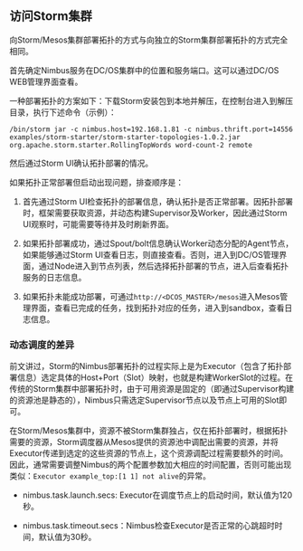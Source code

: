 ## 访问Storm集群

向Storm/Mesos集群部署拓扑的方式与向独立的Storm集群部署拓扑的方式完全相同。

首先确定Nimbus服务在DC/OS集群中的位置和服务端口。这可以通过DC/OS WEB管理界面查看。

一种部署拓扑的方案如下：下载Storm安装包到本地并解压，在控制台进入到解压目录，执行下述命令（示例）：

```
/bin/storm jar -c nimbus.host=192.168.1.81 -c nimbus.thrift.port=14556 examples/storm-starter/storm-starter-topologies-1.0.2.jar org.apache.storm.starter.RollingTopWords word-count-2 remote
```

然后通过Storm UI确认拓扑部署的情况。

如果拓扑正常部署但启动出现问题，排查顺序是：

1. 首先通过Storm UI检查拓扑的部署信息，确认拓扑是否正常部署。因拓扑部署时，框架需要获取资源，并动态构建Supervisor及Worker，因此通过Storm UI观察时，可能需要等待并及时刷新界面。

2. 如果拓扑部署成功，通过Spout/bolt信息确认Worker动态分配的Agent节点，如果能够通过Storm UI查看日志，则直接查看。否则，进入到DC/OS管理界面，通过Node进入到节点列表，然后选择拓扑部署的节点，进入后查看拓扑服务的日志信息。

3. 如果拓扑未能成功部署，可通过`http://<DCOS_MASTER>/mesos`进入Mesos管理界面，查看已完成的任务，找到拓扑对应的任务，进入到sandbox，查看日志信息。

### 动态调度的差异

前文讲过，Storm的Nimbus部署拓扑的过程实际上是为Executor（包含了拓扑部署信息）选定具体的Host+Port（Slot）映射，也就是构建WorkerSlot的过程。在传统的Storm集群中部署拓扑时，由于可用资源是固定的（即通过Supervisor构建的资源池是静态的），Nimbus只需选定Supervisor节点以及节点上可用的Slot即可。 

在Storm/Mesos集群中，资源不被Storm集群独占，仅在拓扑部署时，根据拓扑需要的资源，Storm调度器从Mesos提供的资源池中调配出需要的资源，并将Executor传递到选定的这些资源的节点上，这个资源调配过程需要额外的时间。因此，通常需要调整Nimbus的两个配置参数加大相应的时间配置，否则可能出现类似：`Executor example_top:[1 1] not alive`的异常。

* nimbus.task.launch.secs: Executor在调度节点上的启动时间，默认值为120秒。

* nimbus.task.timeout.secs：Nimbus检查Executor是否正常的心跳超时时间，默认值为30秒。